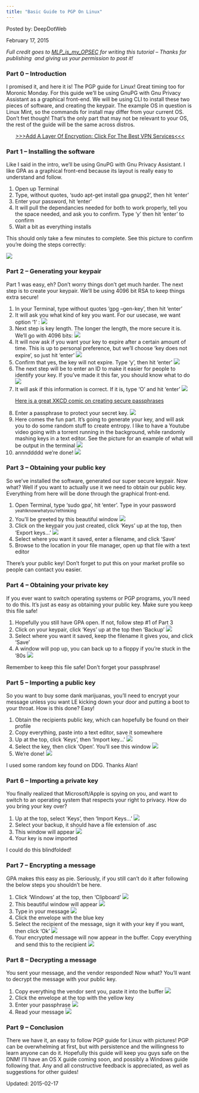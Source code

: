 ```yaml
---
title: "Basic Guide to PGP On Linux"
---
```


Posted by: DeepDotWeb 

<span>February 17, 2015</span>


<div class="usertext-body may-blank-within md-container">
<div class="md">
<p><em>Full credit goes to <a href="http://www.reddit.com/user/MLP_is_my_OPSEC">MLP_is_my_OPSEC</a> for writing this tutorial &#8211; Thanks for publishing  and giving us your permission to post it!</em></p>
<h3>Part 0 &#8211; Introduction</h3>
<p>I promised it, and here it is! The PGP guide for Linux! Great timing too for Moronic Monday. For this guide we&#8217;ll be using GnuPG with Gnu Privacy Assistant as a graphical front-end. We will be using CLI to install these two pieces of software, and creating the keypair. The example OS in question is Linux Mint, so the commands for install may differ from your current OS. Don&#8217;t fret though! That&#8217;s the only part that may not be relevant to your OS, the rest of the guide will be the same across distros.</p>
<p style="text-align: center;"><a href="/vpn-comparison-chart/">&gt;&gt;&gt;Add A Layer Of Encryption: Click For The Best VPN Services&lt;&lt;&lt;</a></p>
<h3>Part 1 – Installing the software</h3>
<p>Like I said in the intro, we&#8217;ll be using GnuPG with Gnu Privacy Assistant. I like GPA as a graphical front-end because its layout is really easy to understand and follow.</p>
<ol>
<li>Open up Terminal</li>
<li>Type, without quotes, &#8216;sudo apt-get install gpa gnupg2&#8217;, then hit &#8216;enter&#8217;</li>
<li>Enter your password, hit &#8216;enter&#8217;</li>
<li>It will pull the dependancies needed for both to work properly, tell you the space needed, and ask you to confirm. Type &#8216;y&#8217; then hit &#8216;enter&#8217; to confirm</li>
<li>Wait a bit as everything installs</li>
</ol>
<p>This should only take a few minutes to complete. See this picture to confirm you&#8217;re doing the steps correctly:</p>

<img src="https://G-I-R.github.io/deepdotweb/imgs/2015/02/TVjAVPp1.png">

<h3>Part 2 – Generating your keypair</h3>
<p>Part 1 was easy, eh? Don&#8217;t worry things don&#8217;t get much harder. The next step is to create your keypair. We&#8217;ll be using 4096 bit RSA to keep things extra secure!</p>
<ol>
<li>In your Terminal, type without quotes &#8216;gpg &#8211;gen-key&#8217;, then hit &#8216;enter&#8217;</li>
<li>It will ask you what kind of key you want. For our usecase, we want option &#8216;1&#8217; :

<img src="https://G-I-R.github.io/deepdotweb/imgs/2015/02/TsvxqSl1.png">

<li>Next step is key length. The longer the length, the more secure it is. We&#8217;ll go with 4096 bits: 

<img src="https://G-I-R.github.io/deepdotweb/imgs/2015/02/33FN8mb1.png">

<li>It will now ask if you want your key to expire after a certain amount of time. This is up to personal preference, but we&#8217;ll choose &#8216;key does not expire&#8217;, so just hit &#8216;enter&#8217; 

<img src="https://G-I-R.github.io/deepdotweb/imgs/2015/02/EmYMtKE1.png">

<li>Confirm that yes, the key will not expire. Type &#8216;y&#8217;, then hit &#8216;enter&#8217; 

<img src="https://G-I-R.github.io/deepdotweb/imgs/2015/02/eGqruqQ1.png">

<li>The next step will be to enter an ID to make it easier for people to identify your key. If you&#8217;ve made it this far, you should know what to do 

<img src="https://G-I-R.github.io/deepdotweb/imgs/2015/02/LgkPV7n1.png">

<li>It will ask if this information is correct. If it is, type &#8216;O&#8217; and hit &#8216;enter&#8217; 

<img src="https://G-I-R.github.io/deepdotweb/imgs/2015/02/xxdJ8g41.png">

<a href="https://xkcd.com/936/">Here is a great XKCD comic on creating secure passphrases</a></li>
<li>Enter a passphrase to protect your secret key. 

<img src="https://G-I-R.github.io/deepdotweb/imgs/2015/02/ZKXIiPW1.png">

<li>Here comes the fun part. It&#8217;s going to generate your key, and will ask you to do some random stuff to create entropy. I like to have a Youtube video going with a torrent running in the background, while randomly mashing keys in a text editor. See the picture for an example of what will be output in the terminal 

<img src="https://G-I-R.github.io/deepdotweb/imgs/2015/02/bshPVDM1.png">

<li>annnddddd we&#8217;re done! 

<img src="https://G-I-R.github.io/deepdotweb/imgs/2015/02/QFynRxp1.png">

</ol>
<h3>Part 3 – Obtaining your public key</h3>
<p>So we&#8217;ve installed the software, generated our super secure keypair. Now what? Well if you want to actually use it we need to obtain our public key. Everything from here will be done through the graphical front-end.</p>
<ol>
<li>Open Terminal, type &#8216;sudo gpa&#8217;, hit &#8216;enter&#8217;. Type in your password <sup>yeahIknowwhatyou&#8217;rethinking</sup></li>
<li>You&#8217;ll be greeted by this beautiful window 

<img src="https://G-I-R.github.io/deepdotweb/imgs/2015/02/eNSqF341.png">

<li>Click on the keypair you just created, click &#8216;Keys&#8217; up at the top, then &#8216;Export keys&#8230;&#8217; 

<img src="https://G-I-R.github.io/deepdotweb/imgs/2015/02/reYpsUv1.png">

<li>Select where you want it saved, enter a filename, and click &#8216;Save&#8217;</li>
<li>Browse to the location in your file manager, open up that file with a text editor</li>
</ol>
<p>There&#8217;s your public key! Don&#8217;t forget to put this on your market profile so people can contact you easier.</p>
<h3>Part 4 – Obtaining your private key</h3>
<p>If you ever want to switch operating systems or PGP programs, you&#8217;ll need to do this. It&#8217;s just as easy as obtaining your public key. Make sure you keep this file safe!</p>
<ol>
<li>Hopefully you still have GPA open. If not, follow step #1 of Part 3</li>
<li>Click on your keypair, click &#8216;Keys&#8217; up at the top then &#8216;Backup&#8217; 

<img src="https://G-I-R.github.io/deepdotweb/imgs/2015/02/reYpsUv11.png">

<li>Select where you want it saved, keep the filename it gives you, and click &#8216;Save&#8217;</li>
<li>A window will pop up, you can back up to a floppy if you&#8217;re stuck in the &#8217;80s 

<img src="https://G-I-R.github.io/deepdotweb/imgs/2015/02/ucMIWk61.png">

</ol>
<p>Remember to keep this file safe! Don&#8217;t forget your passphrase!</p>
<h3>Part 5 – Importing a public key</h3>
<p>So you want to buy some dank marijuanas, you&#8217;ll need to encrypt your message unless you want LE kicking down your door and putting a boot to your throat. How is this done? Easy!</p>
<ol>
<li>Obtain the recipients public key, which can hopefully be found on their profile</li>
<li>Copy everything, paste into a text editor, save it somewhere</li>
<li>Up at the top, click &#8216;Keys&#8217;, then &#8216;Import key&#8230;&#8217; 

<img src="https://G-I-R.github.io/deepdotweb/imgs/2015/02/reYpsUv12.png">

<li>Select the key, then click &#8216;Open&#8217;. You&#8217;ll see this window 

<img src="https://G-I-R.github.io/deepdotweb/imgs/2015/02/QKWYuU51.png">

<li>We&#8217;re done! 

<img src="https://G-I-R.github.io/deepdotweb/imgs/2015/02/yFoD0X41.png">

</ol>
<p>I used some random key found on DDG. Thanks Alan!</p>
<h3>Part 6 – Importing a private key</h3>
<p>You finally realized that Microsoft/Apple is spying on you, and want to switch to an operating system that respects your right to privacy. How do you bring your key over?</p>
<ol>
<li>Up at the top, select &#8216;Keys&#8217;, then &#8216;Import Keys&#8230;&#8217; 

<img src="https://G-I-R.github.io/deepdotweb/imgs/2015/02/DT815bw1.png">

<li>Select your backup, it should have a file extension of .asc</li>
<li>This window will appear 

<img src="https://G-I-R.github.io/deepdotweb/imgs/2015/02/q96G5m81.png">

<li>Your key is now imported</li>
</ol>
<p>I could do this blindfolded!</p>
<h3>Part 7 – Encrypting a message</h3>
<p>GPA makes this easy as pie. Seriously, if you still can&#8217;t do it after following the below steps you shouldn&#8217;t be here.</p>
<ol>
<li>Click &#8216;Windows&#8217; at the top, then &#8216;Clipboard&#8217; 

<img src="https://G-I-R.github.io/deepdotweb/imgs/2015/02/Rxffusl1.png">

<li>This beautiful window will appear 

<img src="https://G-I-R.github.io/deepdotweb/imgs/2015/02/BLjxPd01.png">

<li>Type in your message 

<img src="https://G-I-R.github.io/deepdotweb/imgs/2015/02/56KECk81.png">

<li>Click the envelope with the blue key</li>
<li>Select the recipient of the message, sign it with your key if you want, then click &#8216;Ok&#8217; 

<img src="https://G-I-R.github.io/deepdotweb/imgs/2015/02/VGhlx8M1.png">

<li>Your encrypted message will now appear in the buffer. Copy everything and send this to the recipient 

<img src="https://G-I-R.github.io/deepdotweb/imgs/2015/02/URp5e5a1.png">

</ol>
<h3>Part 8 – Decrypting a message</h3>
<p>You sent your message, and the vendor responded! Now what? You&#8217;ll want to decrypt the message with your public key.</p>
<ol>
<li>Copy everything the vendor sent you, paste it into the buffer 

<img src="https://G-I-R.github.io/deepdotweb/imgs/2015/02/SMpYD1U1.png">

<li>Click the envelope at the top with the yellow key</li>
<li>Enter your passphrase 

<img src="https://G-I-R.github.io/deepdotweb/imgs/2015/02/Iki22bD1.png">

<li>Read your message 

<img src="https://G-I-R.github.io/deepdotweb/imgs/2015/02/UyOiGI11.png">

</ol>
<h3>Part 9 – Conclusion</h3>
<p>There we have it, an easy to follow PGP guide for Linux with pictures! PGP can be overwhelming at first, but with persistence and the willingness to learn anyone can do it. Hopefully this guide will keep you guys safe on the DNM! I&#8217;ll have an OS X guide coming soon, and possibly a Windows guide following that. Any and all constructive feedback is appreciated, as well as suggestions for other guides!</p>
</div>

Updated: 2015-02-17